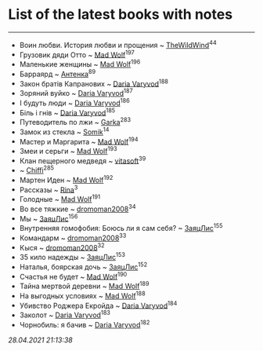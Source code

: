 # List of the latest books with notes
---

* Воин любви. История любви и прощения ~ [TheWildWind](users/262/262062207519652-facebook)<sup>44</sup>
* Грузовик дяди Отто ~ [Mad Wolf](users/947/94738840-vkontakte)<sup>197</sup>
* Маленькие женщины ~ [Mad Wolf](users/947/94738840-vkontakte)<sup>196</sup>
* Барраярд ~ [Антенка](users/118/118158645037334943900-google)<sup>89</sup>
* Закон братів Капранових ~ [Daria Varyvod](users/829/829893410524253-facebook)<sup>188</sup>
* Зоряний вуйко ~ [Daria Varyvod](users/829/829893410524253-facebook)<sup>187</sup>
* І будуть люди ~ [Daria Varyvod](users/829/829893410524253-facebook)<sup>186</sup>
* Біль і гнів ~ [Daria Varyvod](users/829/829893410524253-facebook)<sup>185</sup>
* Путеводитель по лжи ~ [Garka](users/115/115753719718250012620-google)<sup>283</sup>
* Замок из стекла ~ [Somik](users/100/100006761945842-facebook)<sup>14</sup>
* Мастер и Маргарита ~ [Mad Wolf](users/947/94738840-vkontakte)<sup>194</sup>
* Змеи и серьги ~ [Mad Wolf](users/947/94738840-vkontakte)<sup>193</sup>
* Клан пещерного медведя ~ [vitasoft](users/474/47446642-vkontakte)<sup>39</sup>
*  ~ [Chiffi](users/105/105831994080785626680-google)<sup>285</sup>
* Мартен Иден ~ [Mad Wolf](users/947/94738840-vkontakte)<sup>192</sup>
* Рассказы ~ [Rina](users/102/102857111133378678801-google)<sup>3</sup>
* Голодные ~ [Mad Wolf](users/947/94738840-vkontakte)<sup>191</sup>
* Во все тяжкие ~ [dromoman2008](users/444/44461886-yandex)<sup>34</sup>
* Мы ~ [ЗаяцЛис](users/112/112388384595246311466-google)<sup>156</sup>
* Внутренняя гомофобия: Боюсь ли я сам себя? ~ [ЗаяцЛис](users/112/112388384595246311466-google)<sup>155</sup>
* Командарм ~ [dromoman2008](users/444/44461886-yandex)<sup>33</sup>
* Кыся ~ [dromoman2008](users/444/44461886-yandex)<sup>32</sup>
* 35 кило надежды ~ [ЗаяцЛис](users/112/112388384595246311466-google)<sup>153</sup>
* Наталья, боярская дочь ~ [ЗаяцЛис](users/112/112388384595246311466-google)<sup>152</sup>
* Счастья не будет ~ [Mad Wolf](users/947/94738840-vkontakte)<sup>190</sup>
* Тайна мертвой деревни ~ [Mad Wolf](users/947/94738840-vkontakte)<sup>189</sup>
* На выгодных условиях ~ [Mad Wolf](users/947/94738840-vkontakte)<sup>188</sup>
* Убивство Роджера Екройда ~ [Daria Varyvod](users/829/829893410524253-facebook)<sup>184</sup>
* Заколот ~ [Daria Varyvod](users/829/829893410524253-facebook)<sup>183</sup>
* Чорнобиль: я бачив ~ [Daria Varyvod](users/829/829893410524253-facebook)<sup>182</sup>


_28.04.2021 21:13:38_
